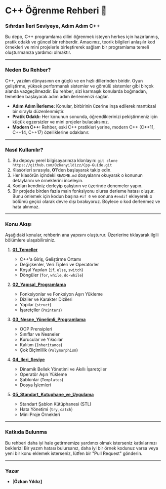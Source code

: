 # C++ Öğrenme Rehberi 🚀

### **Sıfırdan İleri Seviyeye, Adım Adım C++**

Bu depo, C++ programlama dilini öğrenmek isteyen herkes için hazırlanmış, pratik odaklı ve güncel bir rehberdir. Amacımız, teorik bilgileri anlaşılır kod örnekleri ve mini projelerle birleştirerek sağlam bir programlama temeli oluşturmanıza yardımcı olmaktır.

---

### **Neden Bu Rehber?**

C++, yazılım dünyasının en güçlü ve en hızlı dillerinden biridir. Oyun geliştirme, yüksek performanslı sistemler ve gömülü sistemler gibi birçok alanda vazgeçilmezdir. Bu rehber, sizi karmaşık konularda boğmadan, temelden başlayarak adım adım ilerlemenizi sağlar.

* **Adım Adım İlerleme:** Konular, birbirinin üzerine inşa edilerek mantıksal bir sırayla düzenlenmiştir.
* **Pratik Odaklı:** Her konunun sonunda, öğrendiklerinizi pekiştirmeniz için küçük egzersizler ve mini projeler bulacaksınız.
* **Modern C++:** Rehber, eski C++ pratikleri yerine, modern C++ (C++11, C++14, C++17) özelliklerine odaklanır.

---

### **Nasıl Kullanılır?**

1.  Bu depoyu yerel bilgisayarınıza klonlayın:
    `git clone https://github.com/Ozkanyildizz/Cpp-Guide.git`
2.  Klasörleri sırasıyla, **01**'den başlayarak takip edin.
3.  Her klasörün içindeki `README.md` dosyalarını okuyarak o konunun detaylarını ve örneklerini inceleyin.
4.  Kodları kendiniz derleyip çalıştırın ve üzerinde denemeler yapın.
5.  Bir projede birden fazla main fonksiyonu olursa derleme hatası oluşur. Bunu önlemek için kodun başına `#if 0` ve sonuna `#endif` ekleyerek o bölümü geçici olarak devre dışı bırakıyoruz. Böylece o kod derlenmez ve hata alınmaz.
  
---

### **Konu Akışı**

Aşağıdaki konular, rehberin ana yapısını oluşturur. Üzerlerine tıklayarak ilgili bölümlere ulaşabilirsiniz.

1.  **[01_Temeller](01_Temeller/README.md)**
    * C++'a Giriş, Geliştirme Ortamı
    * Değişkenler, Veri Tipleri ve Operatörler
    * Koşul Yapıları (`if`, `else`, `switch`)
    * Döngüler (`for`, `while`, `do-while`)

2.  **[02_Yapısal_Programlama](02_Yapısal_Programlama/README.md)**
    * Fonksiyonlar ve Fonksiyon Aşırı Yükleme
    * Diziler ve Karakter Dizileri
    * Yapılar (`struct`)
    * İşaretçiler (`Pointers`)

3.  **[03_Nesne_Yönelimli_Programlama](03_OOP_Kavramlari/README.md)**
    * OOP Prensipleri
    * Sınıflar ve Nesneler
    * Kurucular ve Yıkıcılar
    * Kalıtım (`Inheritance`)
    * Çok Biçimlilik (`Polymorphism`)

4.  **[04_Ileri_Seviye](04_Ileri_Seviye_Konular/README.md)**
    * Dinamik Bellek Yönetimi ve Akıllı İşaretçiler
    * Operatör Aşırı Yükleme
    * Şablonlar (`Templates`)
    * Dosya İşlemleri

5.  **[05_Standart_Kutuphane_ve_Uygulama](05_Standart_Kutuphane_ve_Uygulama/README.md)**
    * Standart Şablon Kütüphanesi (STL)
    * Hata Yönetimi (`try`, `catch`)
    * Mini Proje Örnekleri


---

### **Katkıda Bulunma**

Bu rehberi daha iyi hale getirmemize yardımcı olmak isterseniz katkılarınızı bekleriz! Bir yazım hatası bulursanız, daha iyi bir örnek kodunuz varsa veya yeni bir konu eklemek isterseniz, lütfen bir "Pull Request" gönderin.


---

### **Yazar**

* **[Özkan Yıldız]**